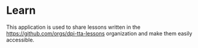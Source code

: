 # Learn

This application is used to share lessons written in the <https://github.com/orgs/dpi-tta-lessons> organization and make them easily accessible.
